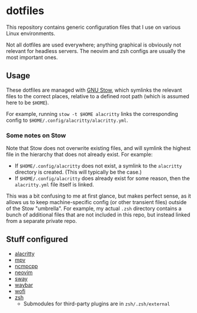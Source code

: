 # dotfiles

This repository contains generic configuration files that I use on various
Linux environments.

Not all dotfiles are used everywhere; anything graphical is obviously not
relevant for headless servers. The neovim and zsh configs are usually the most
important ones.

## Usage

These dotfiles are managed with [GNU Stow](https://www.gnu.org/software/stow/),
which symlinks the relevant files to the correct places, relative to a defined
root path (which is assumed here to be `$HOME`).

For example, running `stow -t $HOME alacritty` links the corresponding config
to `$HOME/.config/alacritty/alacritty.yml`.

### Some notes on Stow

Note that Stow does not overwrite existing files, and will symlink the highest
file in the hierarchy that does not already exist. For example:

- If `$HOME/.config/alacritty` does not exist, a symlink to the `alacritty`
  directory is created. (This will typically be the case.)
- If `$HOME/.config/alacritty` does already exist for some reason, then the
  `alacritty.yml` file itself is linked.

This was a bit confusing to me at first glance, but makes perfect sense, as it
allows us to keep machine-specific config (or other transient files) outside of
the Stow "umbrella". For example, my actual `.zsh` directory contains a bunch
of additional files that are not included in this repo, but instead linked from
a separate private repo.

## Stuff configured

- [alacritty](https://github.com/alacritty/alacritty)
- [mpv](https://mpv.io/)
- [ncmpcpp](https://github.com/ncmpcpp/ncmpcpp)
- [neovim](https://neovim.io/)
- [sway](https://swaywm.org/)
- [waybar](https://github.com/Alexays/Waybar)
- [wofi](https://hg.sr.ht/~scoopta/wofi)
- [zsh](https://www.zsh.org/)
  - Submodules for third-party plugins are in `zsh/.zsh/external`
